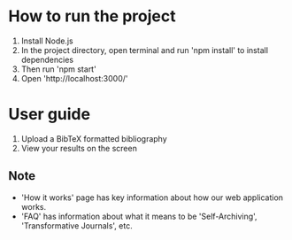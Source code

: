 # How to run the project

1. Install Node.js
2. In the project directory, open terminal and run 'npm install' to install dependencies
3. Then run 'npm start'
4. Open 'http://localhost:3000/'

# User guide

1. Upload a BibTeX formatted bibliography
2. View your results on the screen


## Note
- 'How it works' page has key information about how our web application works.
- 'FAQ' has information about what it means to be 'Self-Archiving', 'Transformative Journals', etc.